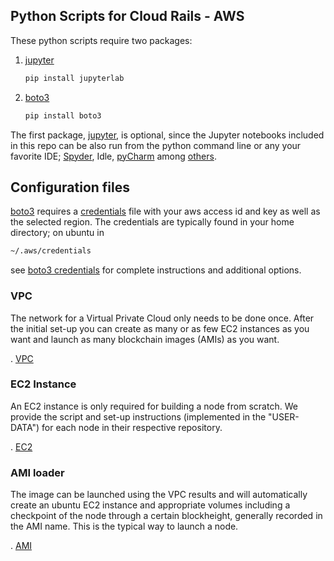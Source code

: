 Python Scripts for Cloud Rails - AWS
------------------------------------

These python scripts require two packages:

1. [jupyter](https://jupyter.org/install)

   ```bash
   pip install jupyterlab
   ```

2. [boto3](https://aws.amazon.com/sdk-for-python/)

   ```bash
   pip install boto3
   ```

The first package, [jupyter](https://jupyter.org/), is optional, since
the Jupyter notebooks included in this repo can be also run from the
python command line or any your favorite IDE;
[Spyder](https://www.spyder-ide.org/), Idle,
[pyCharm](https://www.jetbrains.com/pycharm/) among
[others](https://realpython.com/python-ides-code-editors-guide/).


Configuration files
-------------------

[boto3](https://aws.amazon.com/sdk-for-python/) requires a [credentials](credentials) file with your aws access id and key as well as the selected region.  The credentials are typically found in your home directory; on ubuntu in

```bash
~/.aws/credentials
```

see [boto3 credentials](https://boto3.amazonaws.com/v1/documentation/api/latest/guide/configuration.html) for complete instructions and additional options.


### VPC

The network for a Virtual Private Cloud only needs to be done once.
After the initial set-up you can create as many or as few EC2
instances as you want and launch as many blockchain images (AMIs) as
you want.

. [VPC](VPC.ipynb)  


### EC2 Instance  

An EC2 instance is only required for building a node from scratch.  We
provide the script and set-up instructions (implemented in the
"USER-DATA") for each node in their respective repository.

. [EC2](EC2.ipynb)


### AMI loader

The image can be launched using the VPC results and will automatically
create an ubuntu EC2 instance and appropriate volumes including a
checkpoint of the node through a certain blockheight, generally
recorded in the AMI name.  This is the typical way to launch a node.

. [AMI](AMI.ipynb)